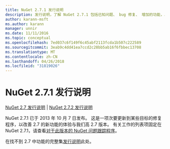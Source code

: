 ```yaml
---
title: NuGet 2.7.1 发行说明
description: 发行说明，了解 NuGet 2.7.1 包括已知问题、 bug 修复、 增加的功能，以及 DCRs。
author: karann-msft
ms.author: karann
manager: unnir
ms.date: 11/11/2016
ms.topic: conceptual
ms.openlocfilehash: 7ed037c6f149f6c45abf2113fcda1b507c222589
ms.sourcegitcommit: 3eab9c4dd41ea7ccd2c28bb5ab16f6fbbec13708
ms.translationtype: MT
ms.contentlocale: zh-CN
ms.lasthandoff: 04/26/2018
ms.locfileid: "31819026"
---
```

# <a name="nuget-271-release-notes"></a>NuGet 2.7.1 发行说明

[NuGet 2.7 发行说明](../release-notes/nuget-2.7.md) | [NuGet 2.7.2 发行说明](../release-notes/nuget-2.7.2.md)

NuGet 2.7.1 已于 2013 年 10 月 7 日发布。  这是一项次要更新到某些目标的修复程序，以改善 2.7 的新功能的体验与我们高 2.7 版本。 有关工作的列表项固定在 NuGet 2.7.1，请查看[对于此版本的 NuGet 问题跟踪程序](http://nuget.codeplex.com/workitem/list/advanced?keyword=&status=Closed&type=All&priority=All&release=NuGet%202.7.1&assignedTo=All&component=All&sortField=LastUpdatedDate&sortDirection=Descending&page=0)。

在找不到 2.7 中功能的完整集[发行说明](../release-notes/nuget-2.7.md)此处。
